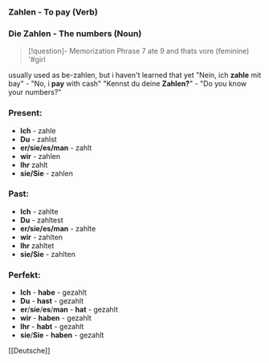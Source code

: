 ### Zahlen - To pay   (Verb)
### Die Zahlen - The numbers   (Noun)

> [!question]- Memorization Phrase
> 7 ate 9 and thats vore (feminine) '#girl

usually used as be-zahlen, but i haven't learned that yet
"Nein, ich __zahle__ mit bay" - "No, i __pay__ with cash"
"Kennst du deine **Zahlen?**" - "Do you know your numbers?"

### Present:
* **Ich** - zahle
* **Du** - zahlst
* **er/sie/es/man** - zahlt
* **wir** - zahlen
* **Ihr** zahlt
* **sie/Sie** - zahlen

### Past:
* **Ich** - zahlte
* **Du** - zahltest
* **er/sie/es/man** - zahlte
* **wir** - zahlten
* **Ihr** zahltet
* **sie/Sie** - zahlten


### Perfekt:
* **Ich** - **habe** - gezahlt
* **Du** - **hast** - gezahlt
* **er**/**sie**/**es**/**man** - **hat** - gezahlt
* **wir** - **haben** - gezahlt
* **Ihr** - **habt** - gezahlt
* **sie**/**Sie** - **haben** - gezahlt



[[Deutsche]]
